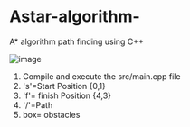 # Astar-algorithm-
A* algorithm path finding using C++

![image](https://user-images.githubusercontent.com/47297221/74589870-4afcfc00-502f-11ea-8508-0ea12bd5ee11.png)

1. Compile and execute the src/main.cpp file
2. 's'=Start Position {0,1}
3. 'f'= finish Position {4,3}
4. '/'=Path
5. box= obstacles
